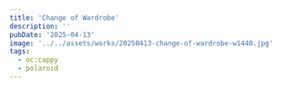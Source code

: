 ```yaml
---
title: 'Change of Wardrobe'
description: ''
pubDate: '2025-04-13'
image: '../../assets/works/20250413-change-of-wardrobe-w1440.jpg'
tags:
  - oc:cappy
  - polaroid
---
```

